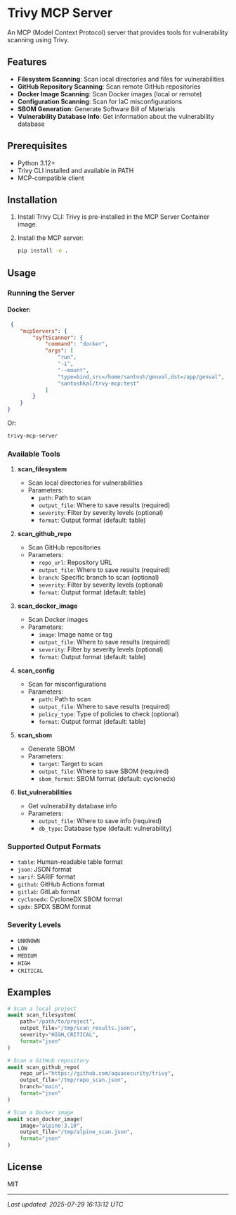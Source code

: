 # Trivy MCP Server

An MCP (Model Context Protocol) server that provides tools for vulnerability scanning using Trivy.

## Features

- **Filesystem Scanning**: Scan local directories and files for vulnerabilities
- **GitHub Repository Scanning**: Scan remote GitHub repositories
- **Docker Image Scanning**: Scan Docker images (local or remote)
- **Configuration Scanning**: Scan for IaC misconfigurations
- **SBOM Generation**: Generate Software Bill of Materials
- **Vulnerability Database Info**: Get information about the vulnerability database

## Prerequisites

- Python 3.12+
- Trivy CLI installed and available in PATH
- MCP-compatible client

## Installation

1. Install Trivy CLI:
    Trivy is pre-installed in the MCP Server Container image.

2. Install the MCP server:
   ```bash
   pip install -e .
   ```

## Usage

### Running the Server

 #### Docker:
```json
 {
    "mcpServers": {
        "syftScanner": {
            "command": "docker",
            "args": [
                "run",
                "-i",
                "--mount",
                "type=bind,src=/home/santosh/genval,dst=/app/genval",
                "santoshkal/trvy-mcp:test"
            ]
        }
    }
}
 ```

Or:

```bash
trivy-mcp-server
```

### Available Tools

1. **scan_filesystem**
   - Scan local directories for vulnerabilities
   - Parameters:
     - `path`: Path to scan
     - `output_file`: Where to save results (required)
     - `severity`: Filter by severity levels (optional)
     - `format`: Output format (default: table)

2. **scan_github_repo**
   - Scan GitHub repositories
   - Parameters:
     - `repo_url`: Repository URL
     - `output_file`: Where to save results (required)
     - `branch`: Specific branch to scan (optional)
     - `severity`: Filter by severity levels (optional)
     - `format`: Output format (default: table)

3. **scan_docker_image**
   - Scan Docker images
   - Parameters:
     - `image`: Image name or tag
     - `output_file`: Where to save results (required)
     - `severity`: Filter by severity levels (optional)
     - `format`: Output format (default: table)

4. **scan_config**
   - Scan for misconfigurations
   - Parameters:
     - `path`: Path to scan
     - `output_file`: Where to save results (required)
     - `policy_type`: Type of policies to check (optional)
     - `format`: Output format (default: table)

5. **scan_sbom**
   - Generate SBOM
   - Parameters:
     - `target`: Target to scan
     - `output_file`: Where to save SBOM (required)
     - `sbom_format`: SBOM format (default: cyclonedx)

6. **list_vulnerabilities**
   - Get vulnerability database info
   - Parameters:
     - `output_file`: Where to save info (required)
     - `db_type`: Database type (default: vulnerability)

### Supported Output Formats

- `table`: Human-readable table format
- `json`: JSON format
- `sarif`: SARIF format
- `github`: GitHub Actions format
- `gitlab`: GitLab format
- `cyclonedx`: CycloneDX SBOM format
- `spdx`: SPDX SBOM format

### Severity Levels

- `UNKNOWN`
- `LOW`
- `MEDIUM`
- `HIGH`
- `CRITICAL`

## Examples

```python
# Scan a local project
await scan_filesystem(
    path="/path/to/project",
    output_file="/tmp/scan_results.json",
    severity="HIGH,CRITICAL",
    format="json"
)

# Scan a GitHub repository
await scan_github_repo(
    repo_url="https://github.com/aquasecurity/trivy",
    output_file="/tmp/repo_scan.json",
    branch="main",
    format="json"
)

# Scan a Docker image
await scan_docker_image(
    image="alpine:3.10",
    output_file="/tmp/alpine_scan.json",
    format="json"
)
```

## License

MIT

---
*Last updated: 2025-07-29 16:13:12 UTC*
